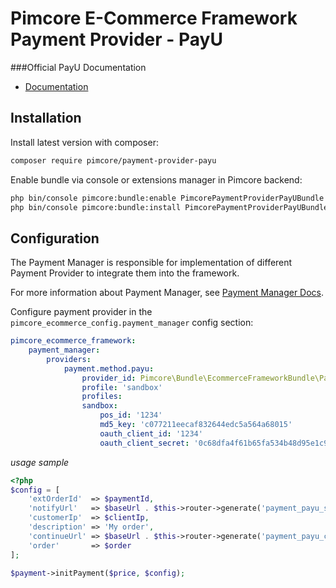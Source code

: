 # Pimcore E-Commerce Framework Payment Provider - PayU

###Official PayU Documentation
* [Documentation](http://developers.payu.com/en/restapi.html)

## Installation

Install latest version with composer:
```bash 
composer require pimcore/payment-provider-payu
```

Enable bundle via console or extensions manager in Pimcore backend:
```bash
php bin/console pimcore:bundle:enable PimcorePaymentProviderPayUBundle
php bin/console pimcore:bundle:install PimcorePaymentProviderPayUBundle
```

## Configuration
The Payment Manager is responsible for implementation
of different Payment Provider to integrate them into the framework. 

For more information about Payment Manager, see 
[Payment Manager Docs](../13_Checkout_Manager/07_Integrating_Payment.md). 

Configure payment provider in the `pimcore_ecommerce_config.payment_manager` config section: 
```yaml
pimcore_ecommerce_framework:
    payment_manager:
        providers:
            payment.method.payu:
                provider_id: Pimcore\Bundle\EcommerceFrameworkBundle\PaymentManager\Payment\PayU
                profile: 'sandbox'
                profiles:
                sandbox:
                    pos_id: '1234'
                    md5_key: 'c077211eecaf832644edc5a564a68015'
                    oauth_client_id: '1234'
                    oauth_client_secret: '0c68dfa4f61b65fa534b48d95e1c9d91'
```

*usage sample* 
```php
<?php
$config = [
    'extOrderId'  => $paymentId,
    'notifyUrl'   => $baseUrl . $this->router->generate('payment_payu_status'),
    'customerIp'  => $clientIp,
    'description' => 'My order',
    'continueUrl' => $baseUrl . $this->router->generate('payment_payu_continue'),
    'order'       => $order
];

$payment->initPayment($price, $config);
```

